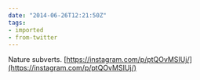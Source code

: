 ```yaml
---
date: "2014-06-26T12:21:50Z"
tags:
- imported
- from-twitter
---
```

Nature subverts. [https://instagram.com/p/ptQOvMSIUj/](https://instagram.com/p/ptQOvMSIUj/)
